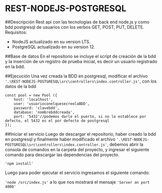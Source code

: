 # REST-NODEJS-POSTGRESQL

##Descripción
Rest api con las tecnologías de back end node.js y como bdd postgresql de usuarios con los verbos GET, POST, PUT, DELETE.
Requisitos: 
- NodeJS actualizado en su version LTS.
- PostgreSQL actualizado en su version 12.

##Base de datos
En el repositorio se incluye el script de creación de la bdd y la inserción de un registro de prueba inicial, es decir un usuario registrado en la bdd.

##Ejecución
Una vez creada la BDD en postgresql, modificar el archivo `'.\REST-NODEJS-POSTGRESQL\src\controllers\index.controller.js'`, con los datos de la bdd
```
const pool = new Pool ({
    host: 'localhost', 
    user: 'usuarioconelquesecreolaBDD',
    password: 'clavebdd',
    database: 'nombrebddcreada',
    port: '5432'//podemos darle el puerto, si no lo establece por defecto, el 5432 es el por defecto de postgresql 
});
```
##Iniciar el servicio
Luego de descargar el repositorio, haber creado la bdd en postgresql y finalmente haber modificado el archivo `'.\REST-NODEJS-POSTGRESQL\src\controllers\index.controller.js'`,
debemos abrir la consola de comandos en la carpeta del proyecto, y ingresar el siguiente comando para descargar las dependencias del proyecto.

`'npm install'`

Luego para poder ejecutar el servicio ingresamos el siguiente comando:

`'node /src/index.js'`
a lo que nos mostrará el mensaje `'Server on port 4000'`
